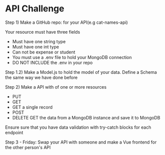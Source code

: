 # API Challenge

Step 1)
Make a GitHub repo: for your API(e.g cat-names-api)

Your resource must have three fields
- Must have one string type
- Must have one int type
- Can not be expense or student
- You must use a .env file to hold your MongoDB connection
- DO NOT INCLUDE the .env in your repo

Step 1.2)
Make a Model.js to hold the model of your data. Define a Schema the same way we have done before

Step 2)
Make a API with of one or more resources
  - PUT
  - GET
  - GET a single record
  - POST
  - DELETE
GET the data from a MongoDB instance and save it to MongoDB

Ensure sure that you have data validation with try-catch blocks for each endpoint

Step 3 - Friday:
Swap your API with someone and make a Vue frontend for the other person's API
